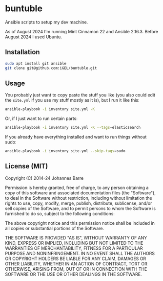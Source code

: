 buntuble
========

Ansible scripts to setup my dev machine.

As of August 2024 I'm running Mint Cinnamon 22 and Ansible 2.16.3. Before August 2024 I used Ubuntu.

Installation
------------

```sh
sudo apt install git ansible
git clone git@github.com:iGEL/buntuble.git
```

Usage
-----

You probably just want to copy paste the stuff you like (you also could edit the `site.yml` if you use my stuff
mostly as it is), but I run it like this:
```sh
ansible-playbook -i inventory site.yml -K
```
Or, if I just want to run certain parts:
```sh
ansible-playbook -i inventory site.yml -K --tags=elasticsearch
```

If you already have everything installed and want to run things without sudo:
```sh
ansible-playbook -i inventory site.yml --skip-tags=sudo
```

License (MIT)
-------------

Copyright (C) 2014-24 Johannes Barre


Permission is hereby granted, free of charge, to any person obtaining a copy of this software and associated
documentation files (the "Software"), to deal in the Software without restriction, including without
limitation the rights to use, copy, modify, merge, publish, distribute, sublicense, and/or sell copies of the
Software, and to permit persons to whom the Software is furnished to do so, subject to the following conditions:

The above copyright notice and this permission notice shall be included in all copies or substantial portions of
the Software.

THE SOFTWARE IS PROVIDED "AS IS", WITHOUT WARRANTY OF ANY KIND, EXPRESS OR IMPLIED, INCLUDING BUT NOT LIMITED TO
THE WARRANTIES OF MERCHANTABILITY, FITNESS FOR A PARTICULAR PURPOSE AND NONINFRINGEMENT. IN NO EVENT SHALL THE
AUTHORS OR COPYRIGHT HOLDERS BE LIABLE FOR ANY CLAIM, DAMAGES OR OTHER LIABILITY, WHETHER IN AN ACTION OF CONTRACT,
TORT OR OTHERWISE, ARISING FROM, OUT OF OR IN CONNECTION WITH THE SOFTWARE OR THE USE OR OTHER DEALINGS IN THE SOFTWARE.
